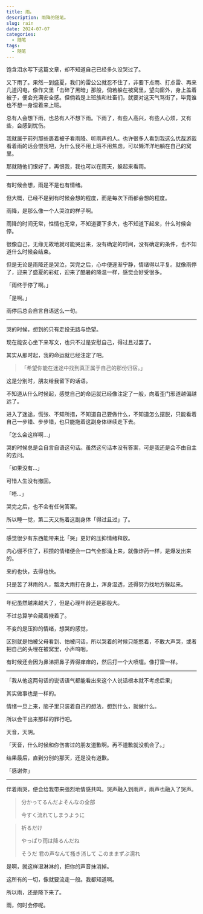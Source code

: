 ```yaml
---
title: 雨。
description: 雨降的随笔。
slug: rain
date: 2024-07-07
categories:
  - 随笔
tags:
  - 随笔
---
```


饱含泪水写下这篇文章，却不知道自己已经多久没哭过了。

又下雨了。果然一到盛夏，我们的雷公公就忍不住了，非要下点雨、打点雷、再来几道闪电，像作文里「击碎了黑暗」那般，倘若躲在被窝里，望向窗外，身上盖着被子，便会充满安全感。但倘若是上班族和社畜们，就要对这天气骂街了，毕竟谁也不想一身湿着来上班。

总有人会想下雨，也总有人不想下雨。下雨了，有些人高兴，有些人心烦，又有些，会感到忧伤。

我就属于前列那些裹着被子看雨降、听雨声的人。也许很多人看到我这么优哉游哉看着雨的话会恨我吧，为什么我不用上班不用焦虑，可以懒洋洋地躺在自己的窝里。

那就随他们恨好了，再恨我，我也可以在雨天，躲起来看雨。

---

有时候会想，雨是不是也有情绪。

但大概，已经不是到有时候会想的程度，而是每次下雨都会想的程度。

雨降，是那么像一个人哭泣的样子啊。

雨降的时间无常，性情也无常，不知道要下多大，也不知道下起来，什么时候会停。

很像自己，无缘无故地就可能哭出来，没有确定的时间，没有确定的条件，也不知道什么时候会结束。

但是无论是雨降还是哭泣，哭完之后，心中便逐渐宁静，情绪得以平复。就像雨停了，迎来了盛夏的彩虹，迎来了酷暑的降温一样，感觉会好受很多。

「雨终于停了啊。」

「是啊。」

雨停后总会自言自语这么一句。

---

哭的时候，想到的只有走投无路与绝望。

现在能安心坐下来写文，也只不过是安慰自己，得过且过罢了。

其实从那时起，我的命运就已经注定了吧。

>「希望你能在迷途中找到真正属于自己的那份归宿。」

这是分别时，朋友给我留下的话语。

不知道从什么时候起，感觉自己的命运就已经像注定了一般，向着歪门邪道越偏越远了。

进入了迷途，慌张、不知所措，不知道自己要做什么，不知道怎么摆脱，只能看着自己一步错、步步错，也只能拖着这副身体继续走下去。

「怎么会这样啊...」

哭的时候总是会自言自语这句话。虽然这句话本没有答案，可是我还是会不由自主的去问。

「如果没有...」

可惜人生没有撤回。

「唔...」

哭完之后，也不会有任何答案。

所以睡一觉，第二天又拖着这副身体「得过且过」了。

---

感觉很少有东西能带来比「哭」更好的压抑情绪释放。

内心绷不住了，积攒的情绪便会一口气全部涌上来，就像炸药一样，是爆发出来的。

来的也快，去得也快。

只是苦了淋雨的人，瓢泼大雨打在身上，浑身湿透，还得努力找地方躲起来。

---

年纪虽然越来越大了，但是心理年龄还是那般大。

不过总算学会藏着掖着了。

不变的是压抑的情绪，想哭的感觉，

区别就是怕被父母看到、怕被问话，所以哭着的时候只能憋着，不敢大声哭，或者把自己的头埋在被窝里，小声呜咽。

有时候还会因为鼻涕把鼻子弄得痒痒的，然后打一个大喷嚏。像打雷一样。

---

「我从他这两句话的说话语气都能看出来这个人说话根本就不考虑后果」

其实做事也是一样的。

情绪一旦上来，脑子里只装着自己的想法，想到什么，就做什么。

所以会干出来那样的罪行吧。

天音，天阴。

「天音，什么时候和你伤害过的朋友道歉啊。再不道歉就没机会了。」

结果最后，直到分别的那天，还是没有道歉。

「感谢你」

---

伴着雨哭，便会给我带来强烈地情感共鸣。哭声融入到雨声，雨声也融入了哭声。

>分かってるんだよそんなの全部
>
>今すく流れてしまうように
>

>祈るだけ
>
>やっぱり雨は降るんだね
>
>そうだ 君の声なんて搔き消して このままずぶ濡れ

是啊，就这样湿淋淋的，把你的声音抹消掉。

这所有的一切，像就要流走一般。我都知道啊。

所以雨，还是降下来了。

雨，何时会停呢。